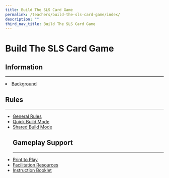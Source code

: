 ```yaml
---
title: Build The SLS Card Game
permalink: /teachers/build-the-sls-card-game/index/
description: ""
third_nav_title: Build The SLS Card Game
---
```

<h1>Build The SLS Card Game</h1>
<h2 id="information">Information</h2>
<hr>
<li><a target="_blank" href="/teachers/build-the-sls-card-game/background/">Background</a></li>
<h2 id="rules">Rules</h2>
<hr>
<ul><li><a target="_blank" href="/teachers/build-the-sls-card-game/general-rules/">General Rules</a></li>
<li><a target="_blank" href="/teachers/build-the-sls-card-game/quick-build-mode/">Quick Build Mode</a></li>
<li><a target="_blank" href="/teachers/build-the-sls-card-game/shared-build-mode/">Shared Build Mode</a><p></p></li>
<h2 id="gameplay-support">Gameplay Support</h2>
<hr>
<li><a target="_blank" href="/teachers/build-the-sls-card-game/print-to-play/">Print to Play</a>
</li><li><a target="_blank" href="/teachers/build-the-sls-card-game/facilitation-resources/">Facilitation Resources</a>
</li><li><a target="_blank" href="/teachers/build-the-sls-card-game/instruction-booklet/">Instruction Booklet</a></li></ul>